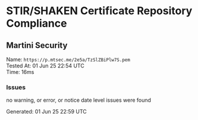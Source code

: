 # STIR/SHAKEN Certificate Repository Compliance

## Martini Security

Name: `https://p.mtsec.me/2e5a/TzSlZBiPlw7S.pem`\
Tested At: 01 Jun 25 22:54 UTC\
Time: 16ms

### Issues

no warning, or error, or notice date level issues were found

Generated: 01 Jun 25 22:59 UTC